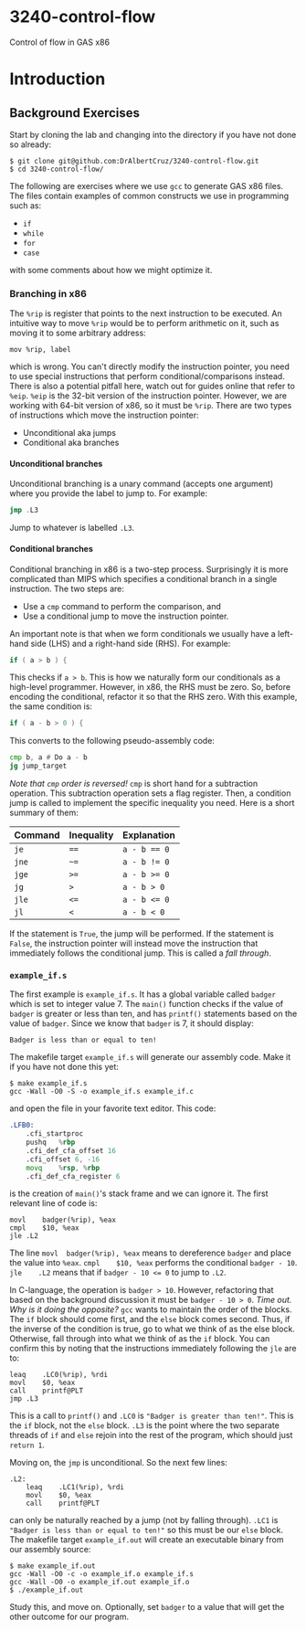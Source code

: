 # 3240-control-flow
Control of flow in GAS x86

# Introduction

## Background Exercises

Start by cloning the lab and changing into the directory if you have not done
so already:

```shell
$ git clone git@github.com:DrAlbertCruz/3240-control-flow.git
$ cd 3240-control-flow/
```

The following are exercises where we use `gcc` to generate GAS x86 files. The
files contain examples of common constructs we use in programming such as:

* `if`
* `while`
* `for`
* `case`

with some comments about how we might optimize it.

### Branching in x86

The `%rip` is register that points to the next instruction to be executed. An
intuitive way to move `%rip` would be to perform arithmetic on it, such as
moving it to some arbitrary address:

```x86
mov %rip, label
```

which is wrong. You can't directly modify the instruction pointer, you need to
use special instructions that perform conditional/comparisons instead. There
is also a potential pitfall here, watch out for guides online that refer to
`%eip`. `%eip` is the 32-bit version of the instruction pointer. However, we
are working with 64-bit version of x86, so it must be `%rip`. There are two
types of instructions which move the instruction pointer:

* Unconditional aka jumps
* Conditional aka branches

#### Unconditional branches

Unconditional branching is a unary command (accepts one argument) where you
provide the label to jump to. For example:

```asm
jmp	.L3
```

Jump to whatever is labelled `.L3`.

#### Conditional branches

Conditional branching in x86 is a two-step process. Surprisingly it is more
complicated than MIPS which specifies a conditional branch in a single
instruction. The two steps are:

* Use a `cmp` command to perform the comparison, and
* Use a conditional jump to move the instruction pointer.

An important note is that when we form conditionals we usually have a left-hand
side (LHS) and a right-hand side (RHS). For example:

```c
if ( a > b ) {
```

This checks if `a > b`. This is how we naturally form our conditionals as a
high-level programmer. However, in x86, the RHS must be zero. So, before
encoding the conditional, refactor it so that the RHS zero. With this example,
the same condition is:

```c
if ( a - b > 0 ) {
```

This converts to the following pseudo-assembly code:

```asm
cmp b, a # Do a - b
jg jump_target
```
*Note that `cmp` order is reversed!* `cmp` is short hand for a subtraction operation. This subtraction operation sets a flag register. Then, a condition jump is called to implement
the specific inequality you need. Here is a short summary of them:

| Command  | Inequality | Explanation |
| ------------- | ------------- | ------------- |
| `je`  | `==` | `a - b == 0` |
| `jne`  | `~=` | `a - b != 0` |
| `jge`  | `>=` | `a - b >= 0` |
| `jg`  | `>` | `a - b > 0` |
| `jle`  | `<=` | `a - b <= 0` |
| `jl`  | `<` | `a - b < 0` |

If the statement is `True`, the jump will be performed. If the statement is
`False`, the instruction pointer will instead move the instruction that
immediately follows the conditional jump. This is called a *fall through*.

### `example_if.s`

The first example is `example_if.s`. It has a global variable called `badger`
which is set to integer value 7. The `main()` function checks if the value of
`badger` is greater or less than ten, and has `printf()` statements based on
the value of `badger`. Since we know that `badger` is 7, it should display:

```shell
Badger is less than or equal to ten!
```

The makefile target `example_if.s` will generate our assembly code. Make it if
you have not done this yet:

```shell
$ make example_if.s
gcc -Wall -O0 -S -o example_if.s example_if.c
```

and open the file in your favorite text editor. This code:

```asm
.LFB0:
	.cfi_startproc
	pushq	%rbp
	.cfi_def_cfa_offset 16
	.cfi_offset 6, -16
	movq	%rsp, %rbp
	.cfi_def_cfa_register 6
```

is the creation of `main()`'s stack frame and we can ignore it. The first
relevant line of code is:

```assembly
movl	badger(%rip), %eax
cmpl	$10, %eax
jle	.L2
```

The line `movl	badger(%rip), %eax` means to dereference `badger` and place the
value into `%eax`. `cmpl	$10, %eax` performs the conditional `badger - 10`.
`jle	.L2` means that if `badger - 10 <= 0` to jump to `.L2`.

In C-language, the operation is `badger > 10`. However, refactoring that based
on the background discussion it must be `badger - 10 > 0`. *Time out. Why is it
doing the opposite?* `gcc` wants to maintain the order of the blocks. The `if`
block should come first, and the `else` block comes second. Thus, if the inverse
of the condition is true, go to what we think of as the else block. Otherwise,
fall through into what we think of as the `if` block. You can confirm this by
noting that the instructions immediately following the `jle` are to:

```assembly
leaq	.LC0(%rip), %rdi
movl	$0, %eax
call	printf@PLT
jmp	.L3
```

This is a call to `printf()` and `.LC0` is `"Badger is greater than ten!"`.
This is the `if` block, not the `else` block. `.L3` is the point where the two
separate threads of `if` and `else` rejoin into the rest of the program, which
should just `return 1`.

Moving on, the `jmp` is unconditional. So the next few lines:

```assembly
.L2:
	leaq	.LC1(%rip), %rdi
	movl	$0, %eax
	call	printf@PLT
```

can only be naturally reached by a jump (not by falling through). `.LC1` is
`"Badger is less than or equal to ten!"` so this must be our `else` block. The
makefile target `example_if.out` will create an executable binary from our
assembly source:

```shell
$ make example_if.out
gcc -Wall -O0 -c -o example_if.o example_if.s
gcc -Wall -O0 -o example_if.out example_if.o
$ ./example_if.out
```

Study this, and move on. Optionally, set `badger` to a value that will get
the other outcome for our program.
